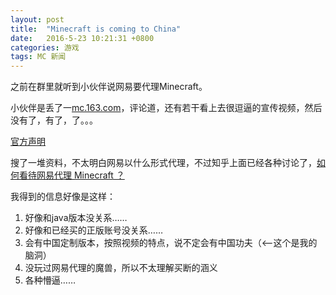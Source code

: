 ```yaml
---
layout: post
title:  "Minecraft is coming to China"
date:   2016-5-23 10:21:31 +0800
categories: 游戏
tags: MC 新闻
---
```

之前在群里就听到小伙伴说网易要代理Minecraft。

小伙伴是丢了一[mc.163.com](http://mc.163.com)，评论道，还有若干看上去很逗逼的宣传视频，然后没有了，有了，了。。。

[官方声明](http://www.mojang.com/2016/05/minecraft-is-coming-to-china/)

搜了一堆资料，不太明白网易以什么形式代理，不过知乎上面已经各种讨论了，[如何看待网易代理 Minecraft ？](https://www.zhihu.com/question/46541916)

我得到的信息好像是这样：

1. 好像和java版本没关系……
2. 好像和已经买的正版账号没关系……
3. 会有中国定制版本，按照视频的特点，说不定会有中国功夫（<--这个是我的脑洞）
4. 没玩过网易代理的魔兽，所以不太理解买断的涵义
5. 各种懵逼……
 
